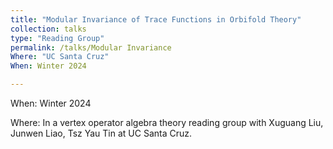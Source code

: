 ```yaml
---
title: "Modular Invariance of Trace Functions in Orbifold Theory"
collection: talks
type: "Reading Group"
permalink: /talks/Modular Invariance
Where: "UC Santa Cruz"
When: Winter 2024

---
```


When: Winter 2024 <br>

Where: In a vertex operator algebra theory reading group with Xuguang Liu, Junwen Liao, Tsz Yau Tin at UC Santa Cruz.